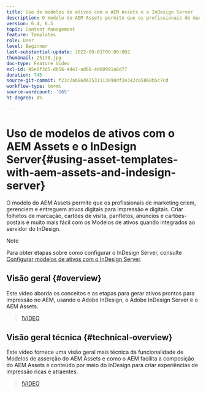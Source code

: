 ```yaml
---
title: Uso de modelos de ativos com o AEM Assets e o InDesign Server
description: O modelo do AEM Assets permite que os profissionais de marketing criem, gerenciem e entreguem ativos digitais para impressão e digitais. Criar folhetos de marcação, cartões de visita, panfletos, anúncios e cartões-postais é muito mais fácil com os Modelos de ativos quando integrados ao servidor do InDesign.
version: 6.4, 6.5
topic: Content Management
feature: Templates
role: User
level: Beginner
last-substantial-update: 2022-09-01T00:00:00Z
thumbnail: 25170.jpg
doc-type: Feature Video
exl-id: 45e0f3d5-db56-44e7-ad68-4d60991a6d77
duration: 745
source-git-commit: f23c2ab86d42531113690df2e342c65060b5c7cd
workflow-type: tm+mt
source-wordcount: '165'
ht-degree: 0%

---
```


# Uso de modelos de ativos com o AEM Assets e o InDesign Server{#using-asset-templates-with-aem-assets-and-indesign-server}

O modelo do AEM Assets permite que os profissionais de marketing criem, gerenciem e entreguem ativos digitais para impressão e digitais. Criar folhetos de marcação, cartões de visita, panfletos, anúncios e cartões-postais é muito mais fácil com os Modelos de ativos quando integrados ao servidor do InDesign.

>[!NOTE]
>
>Para obter etapas sobre como configurar o InDesign Server, consulte [Configurar modelos de ativos com o InDesign Server](asset-templates-technical-video-setup.md).

## Visão geral {#overview}

Este vídeo aborda os conceitos e as etapas para gerar ativos prontos para impressão no AEM, usando o Adobe InDesign, o Adobe InDesign Server e o AEM Assets.

>[!VIDEO](https://video.tv.adobe.com/v/25170?quality=12&learn=on)

## Visão geral técnica {#technical-overview}

Este vídeo fornece uma visão geral mais técnica da funcionalidade de Modelos de asserção do AEM Assets e como o AEM facilita a composição do AEM Assets e conteúdo por meio do InDesign para criar experiências de impressão ricas e atraentes.

>[!VIDEO](https://video.tv.adobe.com/v/17071?quality=12&learn=on)
